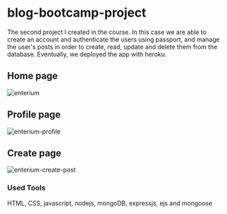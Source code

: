 # blog-bootcamp-project

The second project I created in the course. In this case we are able to create an account and authenticate the users using passport, and manage the user's posts in order to create, read, update and delete them from the database.
Eventually, we deployed the app with heroku.

## Home page
![enterium](https://user-images.githubusercontent.com/47540285/105639171-9a1df480-5e6e-11eb-8c6e-4f199069c9af.png)

## Profile page
![enterium-profile](https://user-images.githubusercontent.com/47540285/105639166-95594080-5e6e-11eb-9af9-a3433dcca13c.png)

## Create page
![enterium-create-post](https://user-images.githubusercontent.com/47540285/105639164-94c0aa00-5e6e-11eb-9a2d-583adbee18e6.png)

### Used Tools 

HTML, CSS, javascript, nodejs, mongoDB, expressjs, ejs and mongoose
